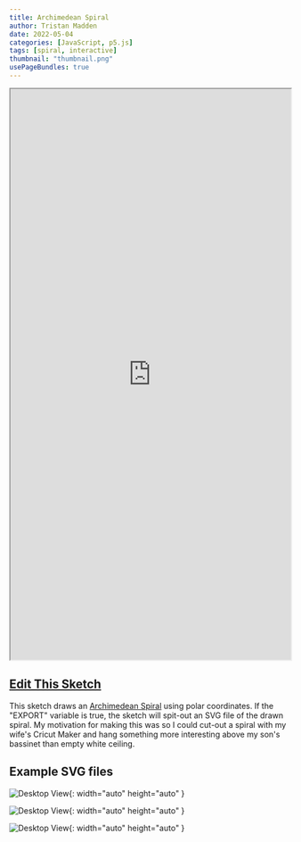 ```yaml
---
title: Archimedean Spiral
author: Tristan Madden
date: 2022-05-04
categories: [JavaScript, p5.js]
tags: [spiral, interactive]
thumbnail: "thumbnail.png"
usePageBundles: true
---
```


 <iframe width=100% height=1024px src="https://editor.p5js.org/Berkanan/full/LjPig4gu_"></iframe>

<h2><a class="btn btn-outline-secondary btn-lg" href="https://editor.p5js.org/Berkanan/sketches/LjPig4gu_">Edit This Sketch</a></h2>

This sketch draws an <a href="https://en.wikipedia.org/wiki/Archimedean_spiral">Archimedean Spiral</a> using polar coordinates. If the "EXPORT" variable is true, the sketch will spit-out an SVG file of the drawn spiral. My motivation for making this was so I could cut-out a spiral with my wife's Cricut Maker and hang something more interesting above my son's bassinet than empty white ceiling.

<h2>Example SVG files</h2>

![Desktop View](/assets/img/2022-05-04/archimedes3.svg){: width="auto" height="auto" }

![Desktop View](/assets/img/2022-05-04/archimedes2.svg){: width="auto" height="auto" }

![Desktop View](/assets/img/2022-05-04/archimedes1.svg){: width="auto" height="auto" }